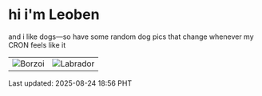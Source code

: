 # hi i'm Leoben

and i like dogs—so have some random dog pics that change whenever my CRON feels like it

|  |  |
|--------|----------|
| ![Borzoi](https://random-dog-vercel.vercel.app/api/random-borzoi?v=1756032977) | ![Labrador](https://random-dog-vercel.vercel.app/api/random-labrador?v=1756032977) |

Last updated: 2025-08-24 18:56 PHT
